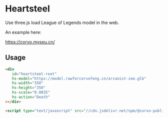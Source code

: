 # Heartsteel

Use three.js load League of Legends model in the web.


An example here:

https://corvo.myseu.cn/


## Usage

```html
<div
   id="heartsteel-root"
   hs-model="https://model.rawforcorvofeng.cn/arcanist-zoe.glb"
   hs-width="350"
   hs-height="350"
   hs-scale="0.0035"
   hs-action="Death"
></div>

<script type="text/javascript" src="//cdn.jsdelivr.net/npm/@corvo-publish/heartsteel@latest/dist/assets/heartsteel.js" ></script>

```

